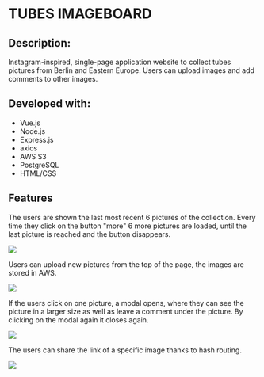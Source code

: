 # TUBES IMAGEBOARD

## Description:

Instagram-inspired, single-page application website to collect tubes pictures from Berlin and Eastern Europe. Users can upload images and add comments to other images.

## Developed with:

-   Vue.js
-   Node.js
-   Express.js
-   axios
-   AWS S3
-   PostgreSQL
-   HTML/CSS

## Features

The users are shown the last most recent 6 pictures of the collection. Every time they click on the button "more" 6 more pictures are loaded, until the last picture is reached and the button disappears.

<img src="/loadpics.gif" />

Users can upload new pictures from the top of the page, the images are stored in AWS.

<img src="/#" />

If the users click on one picture, a modal opens, where they can see the picture in a larger size as well as leave a comment under the picture. By clicking on the modal again it closes again.

<img src="/#" />

The users can share the link of a specific image thanks to hash routing.

<img src="/#" />
